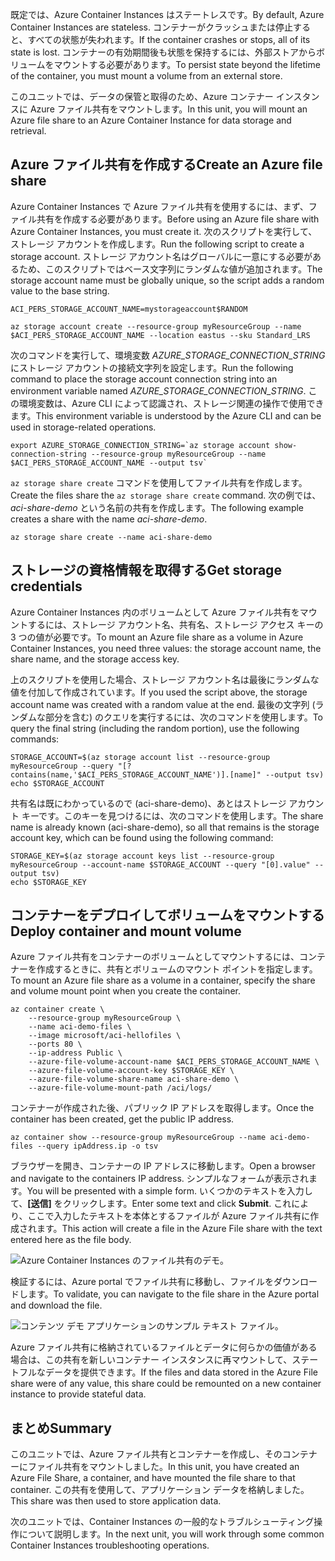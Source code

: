 <span data-ttu-id="61e3e-101">既定では、Azure Container Instances はステートレスです。</span><span class="sxs-lookup"><span data-stu-id="61e3e-101">By default, Azure Container Instances are stateless.</span></span> <span data-ttu-id="61e3e-102">コンテナーがクラッシュまたは停止すると、すべての状態が失われます。</span><span class="sxs-lookup"><span data-stu-id="61e3e-102">If the container crashes or stops, all of its state is lost.</span></span> <span data-ttu-id="61e3e-103">コンテナーの有効期間後も状態を保持するには、外部ストアからボリュームをマウントする必要があります。</span><span class="sxs-lookup"><span data-stu-id="61e3e-103">To persist state beyond the lifetime of the container, you must mount a volume from an external store.</span></span>

<span data-ttu-id="61e3e-104">このユニットでは、データの保管と取得のため、Azure コンテナー インスタンスに Azure ファイル共有をマウントします。</span><span class="sxs-lookup"><span data-stu-id="61e3e-104">In this unit, you will mount an Azure file share to an Azure Container Instance for data storage and retrieval.</span></span>

## <a name="create-an-azure-file-share"></a><span data-ttu-id="61e3e-105">Azure ファイル共有を作成する</span><span class="sxs-lookup"><span data-stu-id="61e3e-105">Create an Azure file share</span></span>

<span data-ttu-id="61e3e-106">Azure Container Instances で Azure ファイル共有を使用するには、まず、ファイル共有を作成する必要があります。</span><span class="sxs-lookup"><span data-stu-id="61e3e-106">Before using an Azure file share with Azure Container Instances, you must create it.</span></span> <span data-ttu-id="61e3e-107">次のスクリプトを実行して、ストレージ アカウントを作成します。</span><span class="sxs-lookup"><span data-stu-id="61e3e-107">Run the following script to create a storage account.</span></span> <span data-ttu-id="61e3e-108">ストレージ アカウント名はグローバルに一意にする必要があるため、このスクリプトではベース文字列にランダムな値が追加されます。</span><span class="sxs-lookup"><span data-stu-id="61e3e-108">The storage account name must be globally unique, so the script adds a random value to the base string.</span></span>

```azurecli
ACI_PERS_STORAGE_ACCOUNT_NAME=mystorageaccount$RANDOM

az storage account create --resource-group myResourceGroup --name $ACI_PERS_STORAGE_ACCOUNT_NAME --location eastus --sku Standard_LRS
```

<span data-ttu-id="61e3e-109">次のコマンドを実行して、環境変数 *AZURE_STORAGE_CONNECTION_STRING* にストレージ アカウントの接続文字列を設定します。</span><span class="sxs-lookup"><span data-stu-id="61e3e-109">Run the following command to place the storage account connection string into an environment variable named *AZURE_STORAGE_CONNECTION_STRING*.</span></span> <span data-ttu-id="61e3e-110">この環境変数は、Azure CLI によって認識され、ストレージ関連の操作で使用できます。</span><span class="sxs-lookup"><span data-stu-id="61e3e-110">This environment variable is understood by the Azure CLI and can be used in storage-related operations.</span></span>

```azurecli
export AZURE_STORAGE_CONNECTION_STRING=`az storage account show-connection-string --resource-group myResourceGroup --name $ACI_PERS_STORAGE_ACCOUNT_NAME --output tsv`
```

<span data-ttu-id="61e3e-111">`az storage share create` コマンドを使用してファイル共有を作成します。</span><span class="sxs-lookup"><span data-stu-id="61e3e-111">Create the files share the `az storage share create` command.</span></span> <span data-ttu-id="61e3e-112">次の例では、*aci-share-demo* という名前の共有を作成します。</span><span class="sxs-lookup"><span data-stu-id="61e3e-112">The following example creates a share with the name *aci-share-demo*.</span></span>

```azurecli
az storage share create --name aci-share-demo
```

## <a name="get-storage-credentials"></a><span data-ttu-id="61e3e-113">ストレージの資格情報を取得する</span><span class="sxs-lookup"><span data-stu-id="61e3e-113">Get storage credentials</span></span>

<span data-ttu-id="61e3e-114">Azure Container Instances 内のボリュームとして Azure ファイル共有をマウントするには、ストレージ アカウント名、共有名、ストレージ アクセス キーの 3 つの値が必要です。</span><span class="sxs-lookup"><span data-stu-id="61e3e-114">To mount an Azure file share as a volume in Azure Container Instances, you need three values: the storage account name, the share name, and the storage access key.</span></span>

<span data-ttu-id="61e3e-115">上のスクリプトを使用した場合、ストレージ アカウント名は最後にランダムな値を付加して作成されています。</span><span class="sxs-lookup"><span data-stu-id="61e3e-115">If you used the script above, the storage account name was created with a random value at the end.</span></span> <span data-ttu-id="61e3e-116">最後の文字列 (ランダムな部分を含む) のクエリを実行するには、次のコマンドを使用します。</span><span class="sxs-lookup"><span data-stu-id="61e3e-116">To query the final string (including the random portion), use the following commands:</span></span>

```azurecli
STORAGE_ACCOUNT=$(az storage account list --resource-group myResourceGroup --query "[?contains(name,'$ACI_PERS_STORAGE_ACCOUNT_NAME')].[name]" --output tsv)
echo $STORAGE_ACCOUNT
```

<span data-ttu-id="61e3e-117">共有名は既にわかっているので (aci-share-demo)、あとはストレージ アカウント キーです。このキーを見つけるには、次のコマンドを使用します。</span><span class="sxs-lookup"><span data-stu-id="61e3e-117">The share name is already known (aci-share-demo), so all that remains is the storage account key, which can be found using the following command:</span></span>

```azurecli
STORAGE_KEY=$(az storage account keys list --resource-group myResourceGroup --account-name $STORAGE_ACCOUNT --query "[0].value" --output tsv)
echo $STORAGE_KEY
```

## <a name="deploy-container-and-mount-volume"></a><span data-ttu-id="61e3e-118">コンテナーをデプロイしてボリュームをマウントする</span><span class="sxs-lookup"><span data-stu-id="61e3e-118">Deploy container and mount volume</span></span>

<span data-ttu-id="61e3e-119">Azure ファイル共有をコンテナーのボリュームとしてマウントするには、コンテナーを作成するときに、共有とボリュームのマウント ポイントを指定します。</span><span class="sxs-lookup"><span data-stu-id="61e3e-119">To mount an Azure file share as a volume in a container, specify the share and volume mount point when you create the container.</span></span>

```azurecli
az container create \
    --resource-group myResourceGroup \
    --name aci-demo-files \
    --image microsoft/aci-hellofiles \
    --ports 80 \
    --ip-address Public \
    --azure-file-volume-account-name $ACI_PERS_STORAGE_ACCOUNT_NAME \
    --azure-file-volume-account-key $STORAGE_KEY \
    --azure-file-volume-share-name aci-share-demo \
    --azure-file-volume-mount-path /aci/logs/
```

<span data-ttu-id="61e3e-120">コンテナーが作成された後、パブリック IP アドレスを取得します。</span><span class="sxs-lookup"><span data-stu-id="61e3e-120">Once the container has been created, get the public IP address.</span></span>

```azurecli
az container show --resource-group myResourceGroup --name aci-demo-files --query ipAddress.ip -o tsv
```

<span data-ttu-id="61e3e-121">ブラウザーを開き、コンテナーの IP アドレスに移動します。</span><span class="sxs-lookup"><span data-stu-id="61e3e-121">Open a browser and navigate to the containers IP address.</span></span> <span data-ttu-id="61e3e-122">シンプルなフォームが表示されます。</span><span class="sxs-lookup"><span data-stu-id="61e3e-122">You will be presented with a simple form.</span></span> <span data-ttu-id="61e3e-123">いくつかのテキストを入力して、**[送信]** をクリックします。</span><span class="sxs-lookup"><span data-stu-id="61e3e-123">Enter some text and click **Submit**.</span></span> <span data-ttu-id="61e3e-124">これにより、ここで入力したテキストを本体とするファイルが Azure ファイル共有に作成されます。</span><span class="sxs-lookup"><span data-stu-id="61e3e-124">This action will create a file in the Azure File share with the text entered here as the file body.</span></span>

![Azure Container Instances のファイル共有のデモ。](../media-draft/files-ui.png)

<span data-ttu-id="61e3e-126">検証するには、Azure portal でファイル共有に移動し、ファイルをダウンロードします。</span><span class="sxs-lookup"><span data-stu-id="61e3e-126">To validate, you can navigate to the file share in the Azure portal and download the file.</span></span>

![コンテンツ デモ アプリケーションのサンプル テキスト ファイル。](../media-draft/sample-text.png)

<span data-ttu-id="61e3e-128">Azure ファイル共有に格納されているファイルとデータに何らかの価値がある場合は、この共有を新しいコンテナー インスタンスに再マウントして、ステートフルなデータを提供できます。</span><span class="sxs-lookup"><span data-stu-id="61e3e-128">If the files and data stored in the Azure File share were of any value, this share could be remounted on a new container instance to provide stateful data.</span></span>


## <a name="summary"></a><span data-ttu-id="61e3e-129">まとめ</span><span class="sxs-lookup"><span data-stu-id="61e3e-129">Summary</span></span>

<span data-ttu-id="61e3e-130">このユニットでは、Azure ファイル共有とコンテナーを作成し、そのコンテナーにファイル共有をマウントしました。</span><span class="sxs-lookup"><span data-stu-id="61e3e-130">In this unit, you have created an Azure File Share, a container, and have mounted the file share to that container.</span></span> <span data-ttu-id="61e3e-131">この共有を使用して、アプリケーション データを格納しました。</span><span class="sxs-lookup"><span data-stu-id="61e3e-131">This share was then used to store application data.</span></span>

<span data-ttu-id="61e3e-132">次のユニットでは、Container Instances の一般的なトラブルシューティング操作について説明します。</span><span class="sxs-lookup"><span data-stu-id="61e3e-132">In the next unit, you will work through some common Container Instances troubleshooting operations.</span></span>


